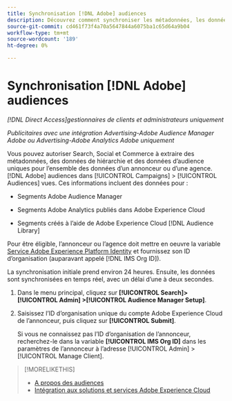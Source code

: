 ```yaml
---
title: Synchronisation [!DNL Adobe] audiences
description: Découvrez comment synchroniser les métadonnées, les données de hiérarchie et les données d’audience uniques pour votre [!DNL Adobe] audiences.
source-git-commit: cd461f73f4a70a5647844a6075ba1c65d64a9b04
workflow-type: tm+mt
source-wordcount: '189'
ht-degree: 0%

---
```


# Synchronisation [!DNL Adobe] audiences

*[!DNL Direct Access]gestionnaires de clients et administrateurs uniquement*

*Publicitaires avec une intégration Advertising-Adobe Audience Manager Adobe ou Advertising-Adobe Analytics Adobe uniquement*

Vous pouvez autoriser Search, Social et Commerce à extraire des métadonnées, des données de hiérarchie et des données d’audience uniques pour l’ensemble des données d’un annonceur ou d’une agence. [!DNL Adobe] audiences dans [!UICONTROL Campaigns] > [!UICONTROL Audiences] vues. Ces informations incluent des données pour :

* Segments Adobe Audience Manager

* Segments Adobe Analytics publiés dans Adobe Experience Cloud

* Segments créés à l’aide de Adobe Experience Cloud [!DNL Audience Library]

Pour être éligible, l’annonceur ou l’agence doit mettre en oeuvre la variable [Service Adobe Experience Platform Identity](https://experienceleague.adobe.com/docs/id-service/using/home.html) et fournissez son ID d’organisation (auparavant appelé [!DNL IMS Org ID]).

La synchronisation initiale prend environ 24 heures. Ensuite, les données sont synchronisées en temps réel, avec un délai d’une à deux secondes.

1. Dans le menu principal, cliquez sur **[!UICONTROL Search]> [!UICONTROL Admin] >[!UICONTROL Audience Manager Setup]**.

1. Saisissez l’ID d’organisation unique du compte Adobe Experience Cloud de l’annonceur, puis cliquez sur **[!UICONTROL Submit]**.

   Si vous ne connaissez pas l’ID d’organisation de l’annonceur, recherchez-le dans la variable **[!UICONTROL IMS Org ID]** dans les paramètres de l’annonceur à l’adresse [!UICONTROL Admin] > [!UICONTROL Manage Client].

>[!MORELIKETHIS]
>
>* [A propos des audiences](/help/search-social-commerce/campaign-management/campaigns/audience-about.md)
>* [Intégration aux solutions et services Adobe Experience Cloud](/help/search-social-commerce/introduction/integrations.md)

